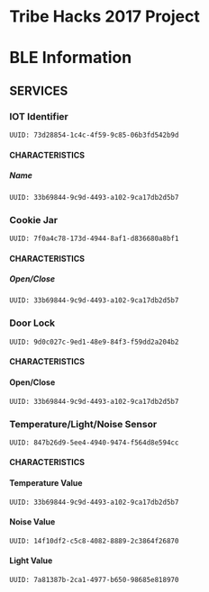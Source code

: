 # Tribe Hacks 2017 Project

# BLE Information

## SERVICES

### IOT Identifier

```
UUID: 73d28854-1c4c-4f59-9c85-06b3fd542b9d
```

#### CHARACTERISTICS

##### Name

```
UUID: 33b69844-9c9d-4493-a102-9ca17db2d5b7
```

### Cookie Jar

```
UUID: 7f0a4c78-173d-4944-8af1-d836680a8bf1
```

#### CHARACTERISTICS

##### Open/Close

```
UUID: 33b69844-9c9d-4493-a102-9ca17db2d5b7
```

### Door Lock

```
UUID: 9d0c027c-9ed1-48e9-84f3-f59dd2a204b2
```

#### CHARACTERISTICS

#### Open/Close

```
UUID: 33b69844-9c9d-4493-a102-9ca17db2d5b7
```

### Temperature/Light/Noise Sensor

```
UUID: 847b26d9-5ee4-4940-9474-f564d8e594cc
```

#### CHARACTERISTICS

#### Temperature Value

```
UUID: 33b69844-9c9d-4493-a102-9ca17db2d5b7
```

#### Noise Value

```
UUID: 14f10df2-c5c8-4082-8889-2c3864f26870
```

#### Light Value

```
UUID: 7a81387b-2ca1-4977-b650-98685e818970
```
